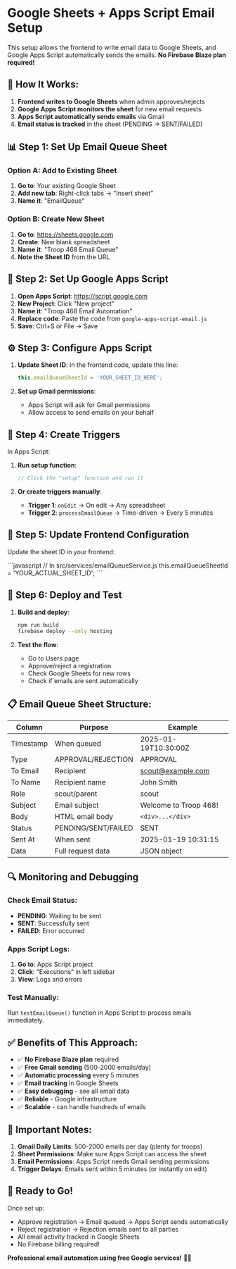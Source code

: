 # Google Sheets + Apps Script Email Setup

This setup allows the frontend to write email data to Google Sheets, and Google Apps Script automatically sends the emails. **No Firebase Blaze plan required!**

## 🎯 **How It Works:**

1. **Frontend writes to Google Sheets** when admin approves/rejects
2. **Google Apps Script monitors the sheet** for new email requests
3. **Apps Script automatically sends emails** via Gmail
4. **Email status is tracked** in the sheet (PENDING → SENT/FAILED)

## 📊 **Step 1: Set Up Email Queue Sheet**

### **Option A: Add to Existing Sheet**
1. **Go to**: Your existing Google Sheet
2. **Add new tab**: Right-click tabs → "Insert sheet"
3. **Name it**: "EmailQueue"

### **Option B: Create New Sheet**
1. **Go to**: https://sheets.google.com
2. **Create**: New blank spreadsheet
3. **Name it**: "Troop 468 Email Queue"
4. **Note the Sheet ID** from the URL

## 🔧 **Step 2: Set Up Google Apps Script**

1. **Open Apps Script**: https://script.google.com
2. **New Project**: Click "New project"
3. **Name it**: "Troop 468 Email Automation"
4. **Replace code**: Paste the code from `google-apps-script-email.js`
5. **Save**: Ctrl+S or File → Save

## ⚙️ **Step 3: Configure Apps Script**

1. **Update Sheet ID**: In the frontend code, update this line:
   ```javascript
   this.emailQueueSheetId = 'YOUR_SHEET_ID_HERE';
   ```

2. **Set up Gmail permissions**:
   - Apps Script will ask for Gmail permissions
   - Allow access to send emails on your behalf

## 🔗 **Step 4: Create Triggers**

In Apps Script:

1. **Run setup function**:
   ```javascript
   // Click the "setup" function and run it
   ```

2. **Or create triggers manually**:
   - **Trigger 1**: `onEdit` → On edit → Any spreadsheet
   - **Trigger 2**: `processEmailQueue` → Time-driven → Every 5 minutes

## 🎯 **Step 5: Update Frontend Configuration**

Update the sheet ID in your frontend:

\`\`\`javascript
// In src/services/emailQueueService.js
this.emailQueueSheetId = 'YOUR_ACTUAL_SHEET_ID';
\`\`\`

## 🚀 **Step 6: Deploy and Test**

1. **Build and deploy**:
   ```bash
   npm run build
   firebase deploy --only hosting
   ```

2. **Test the flow**:
   - Go to Users page
   - Approve/reject a registration
   - Check Google Sheets for new rows
   - Check if emails are sent automatically

## 📋 **Email Queue Sheet Structure:**

| Column | Purpose | Example |
|--------|---------|---------|
| Timestamp | When queued | 2025-01-19T10:30:00Z |
| Type | APPROVAL/REJECTION | APPROVAL |
| To Email | Recipient | scout@example.com |
| To Name | Recipient name | John Smith |
| Role | scout/parent | scout |
| Subject | Email subject | Welcome to Troop 468! |
| Body | HTML email body | `<div>...</div>` |
| Status | PENDING/SENT/FAILED | SENT |
| Sent At | When sent | 2025-01-19 10:31:15 |
| Data | Full request data | JSON object |

## 🔍 **Monitoring and Debugging**

### **Check Email Status:**
- **PENDING**: Waiting to be sent
- **SENT**: Successfully sent
- **FAILED**: Error occurred

### **Apps Script Logs:**
1. **Go to**: Apps Script project
2. **Click**: "Executions" in left sidebar
3. **View**: Logs and errors

### **Test Manually:**
Run `testEmailQueue()` function in Apps Script to process emails immediately.

## ✅ **Benefits of This Approach:**

- ✅ **No Firebase Blaze plan** required
- ✅ **Free Gmail sending** (500-2000 emails/day)
- ✅ **Automatic processing** every 5 minutes
- ✅ **Email tracking** in Google Sheets
- ✅ **Easy debugging** - see all email data
- ✅ **Reliable** - Google infrastructure
- ✅ **Scalable** - can handle hundreds of emails

## 🚨 **Important Notes:**

1. **Gmail Daily Limits**: 500-2000 emails per day (plenty for troops)
2. **Sheet Permissions**: Make sure Apps Script can access the sheet
3. **Email Permissions**: Apps Script needs Gmail sending permissions
4. **Trigger Delays**: Emails sent within 5 minutes (or instantly on edit)

## 🎉 **Ready to Go!**

Once set up:
- Approve registration → Email queued → Apps Script sends automatically
- Reject registration → Rejection emails sent to all parties
- All email activity tracked in Google Sheets
- No Firebase billing required!

**Professional email automation using free Google services!** 📧🚀
